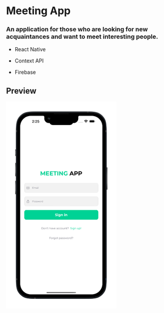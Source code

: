 # Meeting App

### An application for those who are looking for new acquaintances and want to meet interesting people.


- React Native

- Context API

- Firebase

## Preview

<img src='https://github.com/lukasgola/meeting-app/blob/main/assets/images/pro1.png?raw=true' width=300 />

